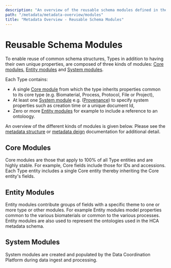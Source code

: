 ```yaml
---
description: "An overview of the reusable schema modules defined in the HCA metadata schema."
path: "/metadata/metadata-overview/modules"
title: "Metadata Overview - Reusable Schema Modules"
---
```


# Reusable Schema Modules 

To enable reuse of common schema structures, Types in addition to having their own unique properties, are composed of three kinds of modules:  [Core modules][7], [Entity modules][8] and [System modules][9].

Each Type contains:
- A single [Core module][7] from which the type inherits properties common to its core type (e.g. Biomaterial, Process, Protocol, File or Project),
- At least one [System module][9] e.g. ([Provenance][10]) to specify system properties such as creation time or a unique document Id,
- Zero or more [Entity modules][8] for example to include a reference to an ontoloogy.

An overview of the different kinds of modules is given below. Please see the [metadata structure][metadata-structure] or [metadata deign](/metadata/design) documentation for additional detail.

## Core Modules
Core modules are those that apply to 100% of all Type entities and are highly stable. For example, Core fields include those for IDs and accessions. Each Type entity includes a single Core entity thereby inheriting the Core entity's fields.

## Entity Modules
Entity modules contribute groups of fields with a specific theme to one or more type or other modules. For example Entity modules model properties common to the various biomaterials or common to the various processes. Entity modules are also used to represent the ontologies used in the HCA metadata schema.

## System Modules
System modules are created and populated by the Data Coordination Platform during data ingest and processing.

[1]: /metadata/dictionary/biomaterial/specimen_from_organism
[2]: /metadata/dictionary/process/process
[3]: /metadata/dictionary/biomaterial/cell_suspension
[4]: /metadata/dictionary/file/sequence_file
[5]: /metadata/dictionary/protocol/sequencing_protocol
[6]: /metadata/dictionary/project/project
[7]: /metadata/dictionary/biomaterial/biomaterial_core
[8]: /metadata/dictionary/biomaterial/cell_morphology
[9]: /metadata/dictionary/system/file_descriptor
[10]: /metadata/dictionary/system/provenance
[metadata-structure]: /metadata/structure
